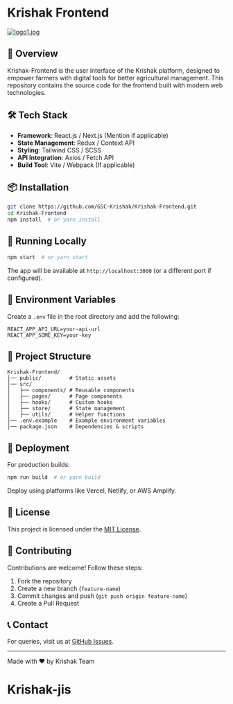 # Krishak Frontend

[![logo1.jpg](https://i.postimg.cc/Z5q5vm7g/logo1.jpg)](https://postimg.cc/HVfgFqC4) <!-- Replace with actual logo URL -->

## 🚀 Overview
Krishak-Frontend is the user interface of the Krishak platform, designed to empower farmers with digital tools for better agricultural management. This repository contains the source code for the frontend built with modern web technologies.

## 🛠 Tech Stack
- **Framework**: React.js / Next.js (Mention if applicable)
- **State Management**: Redux / Context API
- **Styling**: Tailwind CSS / SCSS
- **API Integration**: Axios / Fetch API
- **Build Tool**: Vite / Webpack (If applicable)

## 📦 Installation
```sh
git clone https://github.com/GSC-Krishak/Krishak-Frontend.git
cd Krishak-Frontend
npm install  # or yarn install
```

## 🚀 Running Locally
```sh
npm start  # or yarn start
```
The app will be available at `http://localhost:3000` (or a different port if configured).

## 🔧 Environment Variables
Create a `.env` file in the root directory and add the following:
```
REACT_APP_API_URL=your-api-url
REACT_APP_SOME_KEY=your-key
```

## 📁 Project Structure
```
Krishak-Frontend/
│── public/         # Static assets
│── src/
│   ├── components/ # Reusable components
│   ├── pages/      # Page components
│   ├── hooks/      # Custom hooks
│   ├── store/      # State management
│   ├── utils/      # Helper functions
│── .env.example    # Example environment variables
│── package.json    # Dependencies & scripts
```

## 🚀 Deployment
For production builds:
```sh
npm run build  # or yarn build
```
Deploy using platforms like Vercel, Netlify, or AWS Amplify.

## 📜 License
This project is licensed under the [MIT License](LICENSE).

## 🤝 Contributing
Contributions are welcome! Follow these steps:
1. Fork the repository
2. Create a new branch (`feature-name`)
3. Commit changes and push (`git push origin feature-name`)
4. Create a Pull Request

## 📞 Contact
For queries, visit us at [GitHub Issues](https://github.com/GSC-Krishak/Krishak-Frontend/issues).

---
Made with ❤️ by Krishak Team
# Krishak-jis
